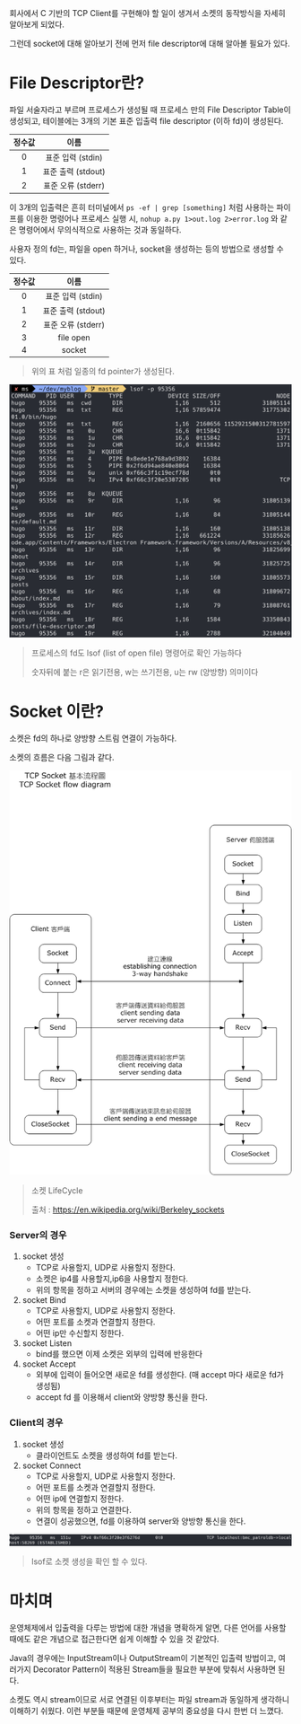 회사에서 C 기반의 TCP Client를 구현해야 할 일이 생겨서 소켓의 동작방식을 자세히 알아보게 되었다.

그런데 socket에 대해 알아보기 전에 먼저 file descriptor에 대해 알아볼 필요가 있다.

# File Descriptor란?
파일 서술자라고 부르며 프로세스가 생성될 때 프로세스 만의 File Descriptor Table이 생성되고, 테이블에는 3개의 기본 표준 입출력 file descriptor (이하 fd)이 생성된다.

| 정수값 |        이름        |
| :----: | :----------------: |
|   0    | 표준 입력 (stdin)  |
|   1    | 표준 출력 (stdout) |
|   2    | 표준 오류 (stderr) |


이 3개의 입출력은 흔히 터미널에서 `ps -ef | grep [something]` 처럼 사용하는 파이프를 이용한 명령어나 프로세스 실행 시, `nohup a.py 1>out.log 2>error.log` 와 같은 명령어에서 무의식적으로 사용하는 것과 동일하다.

사용자 정의 fd는, 파일을 open 하거나, socket을 생성하는 등의 방법으로 생성할 수 있다.

| 정수값 |        이름        |
| :----: | :----------------: |
|   0    | 표준 입력 (stdin)  |
|   1    | 표준 출력 (stdout) |
|   2    | 표준 오류 (stderr) |
|   3    |     file open      |
|   4    |       socket       |
> 위의 표 처럼 일종의 fd pointer가 생성된다.

![File Descriptor Table](2.png)
> 프로세스의 fd도 lsof (list of open file) 명령어로 확인 가능하다
> 
> 숫자뒤에 붙는 r은 읽기전용, w는 쓰기전용, u는 rw (양방향) 의미이다

# Socket 이란?

소켓은 fd의 하나로 양방향 스트림 연결이 가능하다.

소켓의 흐름은 다음 그림과 같다.

![Berkeley sockets](InternetSocketBasicDiagram_zhtw.png)
> 소켓 LifeCycle
> 
> 출처 : https://en.wikipedia.org/wiki/Berkeley_sockets

### Server의 경우
1. socket 생성
   + TCP로 사용할지, UDP로 사용할지 정한다.
   + 소켓은 ip4를 사용할지,ip6을 사용할지 정한다.
   + 위의 항목을 정하고 서버의 경우에는 소켓을 생성하여 fd를 받는다.
2. socket Bind
   + TCP로 사용할지, UDP로 사용할지 정한다.
   + 어떤 포트를 소켓과 연결할지 정한다.
   + 어떤 ip만 수신할지 정한다.
3. socket Listen
   + bind를 했으면 이제 소켓은 외부의 입력에 반응한다
4. socket Accept
   + 외부에 입력이 들어오면 새로운 fd를 생성한다. (매 accept 마다 새로운 fd가 생성됨)
   + accept fd 를 이용해서 client와 양방향 통신을 한다.

### Client의 경우
1. socket 생성
   + 클라이언트도 소켓을 생성하여 fd를 받는다.
2. socket Connect
   + TCP로 사용할지, UDP로 사용할지 정한다.
   + 어떤 포트를 소켓과 연결할지 정한다.
   + 어떤 ip에 연결할지 정한다.
   + 위의 항목을 정하고 연결한다.
   + 연결이 성공했으면, fd를 이용하여 server와 양방향 통신을 한다.

![Sockets fd](3.png)
> lsof로 소켓 생성을 확인 할 수 있다.


# 마치며

운영체제에서 입출력을 다루는 방법에 대한 개념을 명확하게 알면, 다른 언어를 사용할 때에도 같은 개념으로 접근한다면 쉽게 이해할 수 있을 것 같았다.

Java의 경우에는 InputStream이나 OutputStream이 기본적인 입출력 방법이고, 여러가지 Decorator Pattern이 적용된 Stream들을 필요한 부분에 맞춰서 사용하면 된다.

소켓도 역시 stream이므로 서로 연결된 이후부터는 파일 stream과 동일하게 생각하니 이해하기 쉬웠다. 이런 부분들 때문에 운영체제 공부의 중요성을 다시 한번 더 느꼈다.